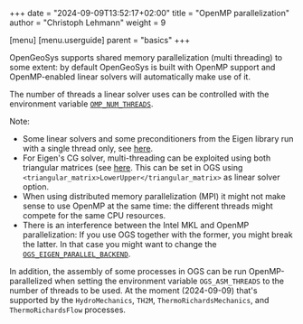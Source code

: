 +++
date = "2024-09-09T13:52:17+02:00"
title = "OpenMP parallelization"
author = "Christoph Lehmann"
weight = 9


[menu]
  [menu.userguide]
    parent = "basics"
+++

OpenGeoSys supports shared memory parallelization (multi threading) to some
extent: by default OpenGeoSys is built with OpenMP support and OpenMP-enabled
linear solvers will automatically make use of it.

The number of threads a linear solver uses can be controlled with the
environment variable
[`OMP_NUM_THREADS`](https://www.openmp.org/spec-html/5.0/openmpse50.html).

Note:

* Some linear solvers and some preconditioners from the Eigen library run with a
  single thread only, see
  [here](https://eigen.tuxfamily.org/dox/TopicMultiThreading.html).
* For Eigen's CG solver, multi-threading can be exploited using both triangular
  matrices (see
  [here](https://eigen.tuxfamily.org/dox/classEigen_1_1ConjugateGradient.html).
  This can be set in OGS using `<triangular_matrix>LowerUpper</triangular_matrix>`
  as linear solver option.
* When using distributed memory parallelization (MPI) it might not make sense to
  use OpenMP at the same time: the different threads might compete for the same
  CPU resources.
* There is an interference between the Intel MKL and OpenMP parallelization: If
  you use OGS together with the former, you might break the latter. In that case
  you might want to change the
  [`OGS_EIGEN_PARALLEL_BACKEND`](/docs/devguide/advanced/configuration-options/).

In addition, the assembly of some processes in OGS can be run
OpenMP-parallelized when setting the environment variable `OGS_ASM_THREADS` to
the number of threads to be used. At the moment (2024-09-09) that's supported by
the `HydroMechanics`, `TH2M`, `ThermoRichardsMechanics`, and
`ThermoRichardsFlow` processes.
